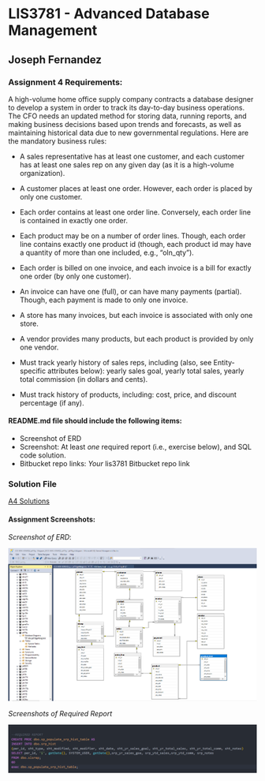# LIS3781 - Advanced Database Management

## Joseph Fernandez

### Assignment 4 Requirements:

A high-volume home office supply company contracts a database designer to develop a system in order to
track its day-to-day business operations. The CFO needs an updated method for storing data, running
reports, and making business decisions based upon trends and forecasts, as well as maintaining historical
data due to new governmental regulations. Here are the mandatory business rules:

* A sales representative has at least one customer, and each customer has at least one sales rep on any given day (as it is a high-volume organization).

* A customer places at least one order. However, each order is placed by only one customer.

*  Each order contains at least one order line. Conversely, each order line is contained in exactly one order.
* Each product may be on a number of order lines. Though, each order line contains exactly one product
id (though, each product id may have a quantity of more than one included, e.g., “oln_qty”).

* Each order is billed on one invoice, and each invoice is a bill for exactly one order (by only one
customer).

* An invoice can have one (full), or can have many payments (partial). Though, each payment is made to
only one invoice.

* A store has many invoices, but each invoice is associated with only one store.

* A vendor provides many products, but each product is provided by only one vendor.

* Must track yearly history of sales reps, including (also, see Entity-specific attributes below): yearly sales goal, yearly total sales, yearly total commission (in dollars and cents).

*  Must track history of products, including: cost, price, and discount percentage (if any).


#### README.md file should include the following items:

* Screenshot of ERD
* Screenshot: At least *one* required report (i.e., exercise below), and SQL code solution. 
* Bitbucket repo links: *Your* lis3781 Bitbucket repo link

### Solution File

[A4 Solutions](a4_sql_solutions.sql "My solutions file")

#### Assignment Screenshots:

*Screenshot of ERD*:

![ERD Screenshot 1](joeERD.png)

*Screenshots of Required Report*

![Required Report](requiredreport.png)